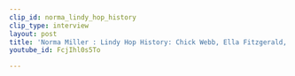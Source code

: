 ```yaml
---
clip_id: norma_lindy_hop_history
clip_type: interview
layout: post
title: 'Norma Miller : Lindy Hop History: Chick Webb, Ella Fitzgerald, Whitey'
youtube_id: FcjIhl0s5To

---
```


